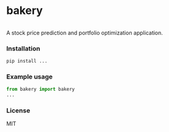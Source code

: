 # bakery

![]()

A stock price prediction and portfolio optimization application.

### Installation

```bash
pip install ...
```

### Example usage

```python
from bakery import bakery
...
```

### License

MIT

